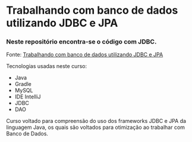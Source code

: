 # Trabalhando com banco de dados utilizando JDBC e JPA

### Neste repositório encontra-se o código com JDBC.

Fonte: [Trabalhando com banco de dados utilizando JDBC e JPA](https://web.dio.me/course/trabalhando-com-banco-de-dados-utilizando-jdbc-e-jpa/learning/f0c8a11c-cb6c-474b-bb44-fac4b5d575ef?back=/home)

 

Tecnologias usadas neste curso:

- Java 
- Gradle
- MySQL
- IDE IntelliJ
- JDBC
- DAO

Curso voltado para compreensão do uso dos frameworks JDBC e JPA da linguagem Java, os quais são voltados para otimização ao trabalhar com Banco de Dados.

